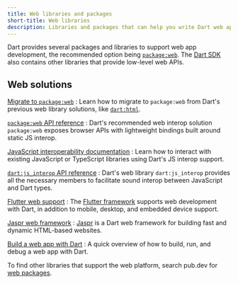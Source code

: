 ```yaml
---
title: Web libraries and packages
short-title: Web libraries
description: Libraries and packages that can help you write Dart web apps.
---
```


Dart provides several packages and libraries to support
web app development, the recommended option being [`package:web`][web].
The [Dart SDK][] also contains other libraries that provide low-level web APIs.

## Web solutions

[Migrate to `package:web`][migrate]
: Learn how to migrate to `package:web`
  from Dart's previous web library solutions, like [`dart:html`][html].

[`package:web` API reference][web]
: Dart's recommended web interop solution `package:web` exposes browser
  APIs with lightweight bindings built around static JS interop. 

[JavaScript interoperability documentation][js]
: Learn how to interact with existing JavaScript or TypeScript libraries
  using Dart's JS interop support.

[`dart:js_interop` API reference][js_interop]
: Dart's web library `dart:js_interop` provides all the necessary members to
  facilitate sound interop between JavaScript and Dart types. 

[Flutter web support][flutter-web]
: The [Flutter framework][flutter] supports web development with Dart,
  in addition to mobile, desktop, and embedded device support.

[Jaspr web framework][jaspr]
: [Jaspr][jaspr] is a Dart web framework for building fast and dynamic 
  HTML-based websites.

[Build a web app with Dart](/web/get-started)
: A quick overview of how to build, run, and debug a web app with Dart.

To find other libraries that support the web platform,
search pub.dev for [web packages][].

[web]: {{site.pub-pkg}}/web
[Dart SDK]: {{site.dart-api}}
[migrate]: /interop/js-interop/package-web
[js_interop]: {{site.dart-api}}/dart-js_interop/dart-js_interop-library.html
[flutter-web]: {{site.flutter-docs}}/platform-integration/web
[flutter]: {{site.flutter}}
[jaspr]: https://jaspr.site
[web packages]: {{site.pub}}/web
[html]: /libraries/dart-html
[js]: /interop/js-interop
